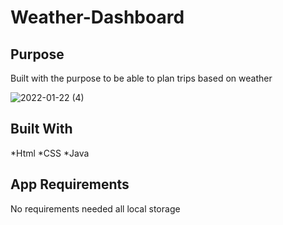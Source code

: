 # Weather-Dashboard

## Purpose
Built with the purpose to be able to plan trips based on weather

![2022-01-22 (4)](https://user-images.githubusercontent.com/88473030/150665464-328c2236-3a38-4348-8713-f06211523d88.png)


## Built With
*Html
*CSS
*Java

## App Requirements
No requirements needed all local storage

